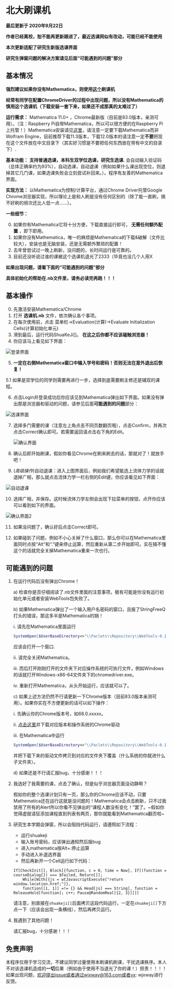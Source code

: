 # 北大刷课机

**最后更新于 2020年9月22日**

**作者已经离校，恕不能再更新跟进了，最近选课网似有改动，可能已经不能使用**

**本次更新适配了研究生新版选课界面**

**研究生弹窗问题的解决方案请见后面“可能遇到的问题”部分**

## 基本情况

**强烈建议如果你没有Mathematica，则使用[这个](https://github.com/zhongxinghong/PKUAutoElective)刷课机**

**经常有同学在配置ChromeDriver的过程中出现问题，所以没有Mathematica的慎用这个选课机（下载安装一套下来，如果还不成那真的太难过了）**

**运行需求：** Mathematica 11.0+ ，Chrome最新版（目前是83.0版本，亲测可用）。（注：Raspberry Pi自带Mathematica，所以可以很方便的在Raspberry Pi上托管！）Mathematica安装请见<u>[这里](https://tiebamma.github.io/InstallTutorial/)</u>，请注意一定要下载Mathematica而非Wolfram Engine，目前推荐下载11.3版本，下载12.0版本的请注意一定**不要**把现在这个文件放在中文目录下（其实好习惯是不要把任何东西放在带有中文的目录下）.

**基本功能：** **支持普通选课，本科生双学位选课，研究生选课.** 会自动输入验证码（总体正确率约为93%），自动选课，自动退课（例如如果什么课出现空位，则退掉其它几门课，如果选课失败会立刻尝试补回来。）。程序有友善的Mathematica界面。

**实现方法：** 以Mathematica为控制/计算平台，通过Chrome Driver托管Google Chrome浏览器实现，所以理论上是和人刷是没有任何区别的（除了能一直刷，搞不好刷的频次还比人低一点……）。

**一些细节：**

0. 如果你有Mathematica它将十分方便，下载直接运行即可， **无需任何额外配置** ，即下即用。
1. 如果你没有Mathematica，唯一的麻烦是Mathematica的下载&破解（文件比较大），安装也是无脑安装，还是无需额外繁琐的配置！
2. 去年曾尝试过一晚上刷新，没问题的，长时间运行是可靠的。
3. 目前还没听说过谁的课被这个选课机退光了2333（毕竟也没几个人用X



**如果出现问题，请看下面的“可能遇到的问题”部分**

**具体初始化的帮助在.nb文件里，请务必读完再跑！！！**



## 基本操作 

0. 先激活安装Mathematica/Chrome
1. 打开 **选课机.nb** 文件，依次确认各个事项。
2. 在每次使用前，点击 菜单栏->Evaluation(计算)->Evaluate Initialization Cells(计算初始化单元)
3. 滑到最后，运行代码ShuaKeJi\[\]。 **在这之后你都不应该碰触浏览器！**
4. 你应该马上看见如下界面：

![登录界面](https://raw.githubusercontent.com/wjxway/image-storage/master/shuakeji1.png)

5. **一定在右侧Mathematica窗口中输入学号和密码！否则无法在意外退出后恢复！**

5.1 如果是双学位的同学则需要再进行一步，选择到底需要刷主修还是辅双的课程。

6. 点击Login并登录成功后你应该见到Mathematica弹出如下界面。如果没有弹出那是浏览器和驱动的问题，请参见后面**可能遇到的问题**部分：

![选课界面](https://raw.githubusercontent.com/wjxway/image-storage/master/shuakeji2.png)

7. 选择多门需要的课（注意左上角点击不同页数翻页哦），点击Confirm，并再次点击Correct确认即可。若需要返回请点击右下角的Edit。

   ![确认界面](https://raw.githubusercontent.com/wjxway/image-storage/master/shuakeji3.png)

8. 确认后即开始刷课，假如你看见Chrome在刷来刷去的话，那就对了！就放手吧！

9. (*高级操作*)自动退课：进入上图界面后，例如我们希望能选上流体力学的话就退掉广相，那么就点击流体力学一栏右侧的Edit键，你应该看见如下界面：

![自动退课](https://raw.githubusercontent.com/wjxway/image-storage/master/shuakeji4.png)

10. 选择广相，并保存。这时候流体力学左侧会出现下拉菜单的按钮，点开你应该可以看到如下的界面。

![确认界面2](https://raw.githubusercontent.com/wjxway/image-storage/master/shuakeji5.png)

11. 如果没问题了，确认好后点击Correct即可。

12. 如果碰到了问题，例如不小心关掉了什么窗口，那么你可以在Mathematica里面同时点按“Alt”和“.”键来停止运算，然后重新从第二步开始即可。实在搞不懂这个的话就完全关掉Mathematica重来一次也行。


## 可能遇到的问题

1. 在运行代码后没有弹出Chrome！

    a) 检查你是否仔细阅读了.nb文件里面的注意事项，极有可能是你没有运行初始化单元或者安装WebTools包失败了。
   
    b) 如果Mathematica弹出了一个输入用户名密码的窗口，且报了StringFreeQ打头的错误，那这多半是Mathematica的锅！
    
      i. 请先在Mathematica里面运行
      
      ```mathematica
      SystemOpen[$UserBaseDirectory<>"\\Paclets\\Repository\\WebTools-0.1.1\\WebDriver\\ChromeDriver"]
      ```
      
      应该会打开一个窗口.
      
      ii. 请完全关闭Mathematica。
      
      iii. 而后打开刚刚打开的文件夹下对应操作系统的可执行文件，例如Windows的话就打开Windows-x86-64文件夹下的chromedriver.exe。
      
      iv. 重新打开Mathematica，从头开始运行，应该就可以了。
      
   c) 如果上述方法仍然不行请更新一下Chrome版本（目前83.0版本亲测可用）。如果你实在不方便更新的话可以如下操作：
   
      i. 先确认你的Chrome版本号，如68.0.xxxxx。
     
      ii. [点击这里](http://npm.taobao.org/mirrors/chromedriver)并下载对应版本和操作系统的Chrome驱动
      
      iii. 在Mathematica中运行
      
      ```mathematica
      SystemOpen[$UserBaseDirectory<>"\\Paclets\\Repository\\WebTools-0.1.1\\WebDriver\\ChromeDriver"]
      ```
      
      并把下载下来的驱动文件拷贝到对应的文件夹下覆盖（什么系统的你就进什么子文件夹）。
      
   d) 如果还是不行请汇报bug，十分感谢！！！
   
2. 我选好了我需要的课，点击了确认，但是似乎浏览器页面没动静啊？

    假如你的整个选课计划只有一页，那么你的Chrome应该不动，只要Mathematica还在运行这就是没问题的！Mathematica会点击刷新，只不过我禁用了所有的Alert所以你看不见弹出的“课程人数没有变化！”罢了。~假如你觉得虚就请狂添加课程直到列表有两页，那你就能看到Mathematica翻页啦~
    
3. 研究生本学期会弹窗，所以会阻挡代码运行，请遵照如下流程：
   - 运行shuakeji
   - 输入账号密码，应该弹出通知然后报bug
   - 进入mathematica按Alt+.停止运算
   - 手动进入补退选界面
   - 然后再新开一个Cell运行如下代码：
   ```
   If[CheckInit[], Block[{function, c = 0, time = Now}, If[(function = courseDialog[]) === $Failed, Return[]];
       While[With[{js = wtJavascriptExecute["return window.location.href;"]}, 
       function[[1, 1]] =!= {} && Head[js] === String], function = ReleaseHold[function]; c++; Pause@RandomReal[{2, 3}]]]]
   ```
   请注意，别直接在``shuakeji[]``后面拷贝这段代码运行，一定在``shuakeji[]``下方点一下（应该会出现一条横线），然后再拷贝运行。

4. 我遇到了其他问题！

    请汇报bug，十分感谢！！！

## 免责声明

本程序仅用于学习交流，不建议同学过量使用本刷课机刷课，干扰选课秩序。本人不对该选课机造成的**一切**后果（例如由于使用不当退光了你的课！）担责！！！！
如果出现问题，欢迎提出issue或者通过wjxway@163.com或者vx: wjxway进行反馈。

